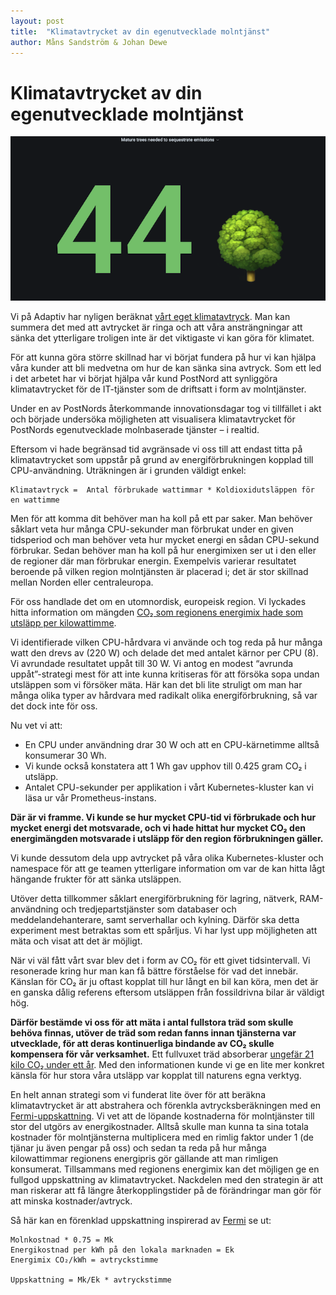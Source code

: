 ```yaml
---
layout: post
title:  "Klimatavtrycket av din egenutvecklade molntjänst"
author: Måns Sandström & Johan Dewe
---
```


# Klimatavtrycket av din egenutvecklade molntjänst

<img class="img-responsive" src="/assets/images/trees-for-compensation.png" alt="Illustration av antal fullstora träd som behövs för att kompensera för nuvarande CPU-energiförbrukning" title="44 fullstora träd behövs för att kompensera nuvarande CPU-energiförbrukning">

Vi på Adaptiv har nyligen beräknat [vårt eget klimatavtryck](https://adaptiv.se/2021/05/21/klimatrapporter-publicerade/). Man kan summera det med att avtrycket är ringa och att våra ansträngningar att sänka det ytterligare troligen inte är det viktigaste vi kan göra för klimatet.

För att kunna göra större skillnad har vi börjat fundera på hur vi kan hjälpa våra kunder att bli medvetna om hur de kan sänka sina avtryck. Som ett led i det arbetet har vi börjat hjälpa vår kund PostNord att synliggöra klimatavtrycket för de IT-tjänster som de driftsatt i form av molntjänster.

Under en av PostNords återkommande innovationsdagar tog vi tillfället i akt och började undersöka möjligheten att visualisera klimatavtrycket för PostNords egenutvecklade molnbaserade tjänster – i realtid.

Eftersom vi hade begränsad tid avgränsade vi oss till att endast titta på klimatavtrycket som uppstår på grund av energiförbrukningen kopplad till CPU-användning. Uträkningen är i grunden väldigt enkel:

```text
Klimatavtryck =  Antal förbrukade wattimmar * Koldioxidutsläppen för en wattimme  
```

Men för att komma dit behöver man ha koll på ett par saker. Man behöver såklart veta hur många CPU-sekunder man förbrukat under en given tidsperiod och man behöver veta hur mycket energi en sådan CPU-sekund förbrukar. Sedan behöver man ha koll på hur energimixen ser ut i den eller de regioner där man förbrukar energin. Exempelvis varierar resultatet beroende på vilken region molntjänsten är placerad i; det är stor skillnad mellan Norden eller centraleuropa.

För oss handlade det om en utomnordisk, europeisk region. Vi lyckades hitta information om mängden [CO₂ som regionens energimix hade som utsläpp per kilowattimme](https://www.eea.europa.eu/data-and-maps/daviz/co2-emission-intensity-6#tab-googlechartid_googlechartid_chart_111_filters=%7B%22rowFilters%22%3A%7B%7D%3B%22columnFilters%22%3A%7B%22pre_config_date%22%3A%5B2018%5D%7D%3B%22sortFilter%22%3A%5B%22ugeo%22%5D%7D).

Vi identifierade vilken CPU-hårdvara vi använde och tog reda på hur många watt den drevs av (220 W) och delade det med antalet kärnor per CPU (8). Vi avrundade resultatet uppåt till 30 W. Vi antog en modest “avrunda uppåt”-strategi mest för att inte kunna kritiseras för att försöka sopa undan utsläppen som vi försöker mäta. Här kan det bli lite struligt om man har många olika typer av hårdvara med radikalt olika energiförbrukning, så var det dock inte för oss.

Nu vet vi att:

* En CPU under användning drar 30 W och att en CPU-kärnetimme alltså konsumerar 30 Wh.
* Vi kunde också konstatera att 1 Wh gav upphov till 0.425 gram CO₂ i utsläpp.
* Antalet CPU-sekunder per applikation i vårt Kubernetes-kluster kan vi läsa ur vår Prometheus-instans.

**Där är vi framme. Vi kunde se hur mycket CPU-tid vi förbrukade och hur mycket energi det motsvarade, och vi hade hittat hur mycket CO₂ den energimängden motsvarade i utsläpp för den region förbrukningen gäller.**

Vi kunde dessutom dela upp avtrycket på våra olika Kubernetes-kluster och namespace för att ge teamen ytterligare information om var de kan hitta lågt hängande frukter för att sänka utsläppen.

Utöver detta tillkommer såklart energiförbrukning för lagring, nätverk, RAM-användning och tredjepartstjänster som databaser och meddelandehanterare, samt serverhallar och kylning. Därför ska detta experiment mest betraktas som ett spårljus. Vi har lyst upp möjligheten att mäta och visat att det är möjligt.  

När vi väl fått vårt svar blev det i form av CO₂ för ett givet tidsintervall. Vi resonerade kring hur man kan få bättre förståelse för vad det innebär. Känslan för CO₂ är ju oftast kopplat till hur långt en bil kan köra, men det är en ganska dålig referens eftersom utsläppen från fossildrivna bilar är väldigt hög.

**Därför bestämde vi oss för att mäta i antal fullstora träd som skulle behöva finnas, utöver de träd som redan fanns innan tjänsterna var utvecklade, för att deras kontinuerliga bindande av CO₂ skulle kompensera för vår verksamhet.** Ett fullvuxet träd absorberar [ungefär 21 kilo CO₂ under ett år](https://www.viessmann.co.uk/heating-advice/how-much-co2-does-tree-absorb). Med den informationen kunde vi ge en lite mer konkret känsla för hur stora våra utsläpp var kopplat till naturens egna verktyg.

En helt annan strategi som vi funderat lite över för att beräkna klimatavtrycket är att abstrahera och förenkla avtrycksberäkningen med en [Fermi-uppskattning](https://en.wikipedia.org/wiki/Fermi_problem). Vi vet att de löpande kostnaderna för molntjänster till stor del utgörs av energikostnader. Alltså skulle man kunna ta sina totala kostnader för molntjänsterna multiplicera med en rimlig faktor under 1 (de tjänar ju även pengar på oss) och sedan ta reda på hur många kilowattimmar regionens energipris gör gällande att man rimligen konsumerat. Tillsammans med regionens energimix kan det möjligen ge en fullgod uppskattning av klimatavtrycket. Nackdelen med den strategin är att man riskerar att få längre återkopplingstider på de förändringar man gör för att minska kostnader/avtryck.

Så här kan en förenklad uppskattning inspirerad av [Fermi](https://en.wikipedia.org/wiki/Fermi_problem) se ut:

```text
Molnkostnad * 0.75 = Mk  
Energikostnad per kWh på den lokala marknaden = Ek  
Energimix CO₂/kWh = avtryckstimme  

Uppskattning = Mk/Ek * avtryckstimme
```
